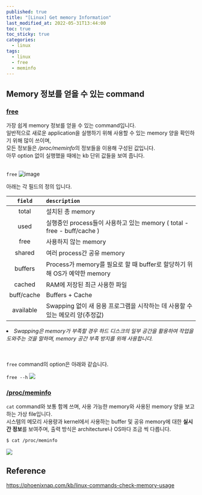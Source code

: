 ```yaml
---
published: true
title: "[Linux] Get memory Information"
last_modified_at: 2022-05-31T13:44:00
toc: true
toc_sticky: true
categories:
  - linux
tags:
  - linux
  - free
  - meminfo
---
```


## Memory 정보를 얻을 수 있는 command

### <u>free</u>
가장 쉽게 memory 정보를 얻을 수 있는 command입니다. <br>
일반적으로 새로운 application을 실행하기 위해 사용할 수 있는 memory 양을 확인하기 위해 많이 쓰이며, <br>
모든 정보들은 <i>/proc/meminfo</i>의 정보들을 이용해 구성된 값입니다. <br>
아무 option 없이 실행했을 때에는 kb 단위 값들을 보여 줍니다. <br><br>

`free`
![image](https://user-images.githubusercontent.com/90759236/171095851-f008f52f-4371-4101-845d-1a27ddbbb506.png) <br>

아래는 각 필드의 정의 입니다. <br>

|` field `|` description `|
| :-----: | :----------------------------------------------------------- |
| total | 설치된 총 memory |
| used | 실행중인 process들이 사용하고 있는 memory ( total - free - buff/cache ) |
| free | 사용하지 않는 memory |
| shared | 여러 process간 공유 memory |
| buffers | Process가 memory를 필요로 할 때 buffer로 할당하기 위해 OS가 예약한 memory |
| cached | RAM에 저장된 최근 사용한 파일 |
| buff/cache | Buffers + Cache |
| available | Swapping 없이 새 응용 프로그램을 시작하는 데 사용할 수 있는 메모리 양(추정값) |

<li><i>Swapping은 memory가 부족할 경우 하드 디스크의 일부 공간을 활용하여 작업을 도와주는 것을 말하며, memory 공간 부족 방지를 위해 사용합니다.</i></li><br><br>

`free` command의 option은 아래와 같습니다. <br>

`free --h`
<img src="https://user-images.githubusercontent.com/90759236/171094381-ac1a69e9-3ac0-45bb-b2e1-f28f95aa7cd2.png"> <br>


### <u>/proc/meminfo</u>
`cat` command와 보통 함께 쓰며, 사용 가능한 memory와 사용된 memory 양을 보고하는 가상 file입니다. <br>
시스템의 메모리 사용량과 kernel에서 사용하는 buffer 및 공유 memory에 대한 <b>실시간 정보</b>를 보여주며, 출력 방식은 architecture나 OS마다 조금 씩 다릅니다. <br>

```sh
$ cat /proc/meminfo
```

<img src="https://user-images.githubusercontent.com/90759236/171094213-d2ac3569-9174-4fbc-b148-0dc17c050bc2.png"> <br>


## Reference
<https://phoenixnap.com/kb/linux-commands-check-memory-usage>